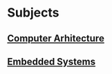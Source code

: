 # Subjects
## [Computer Arhitecture](https://github.com/anant0301/Sem6/tree/main/Computer%20Architecture)

## [Embedded Systems](https://github.com/anant0301/Sem6/tree/main/Embedded%20Systems)

